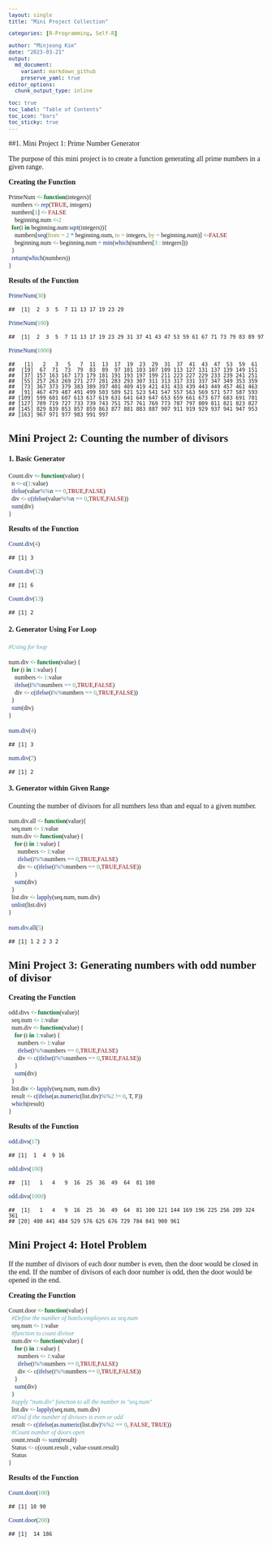 ```yaml
---
layout: single
title: "Mini Project Collection"

categories: [R-Programming, Self-R]

author: "Minjeong Kim"
date: "2023-03-21"
output:
  md_document:
    variant: markdown_github
    preserve_yaml: true
editor_options: 
  chunk_output_type: inline

toc: true
toc_label: "Table of Contents"
toc_icon: "bars"
toc_sticky: true
---
```


<style type="text/css">

body, td {
   font-family: 'Merriweather', serif; font-size: 14px;
}
code.r{
  font-family: 'Merriweather', serif; font-size: 12px;
}
pre {
  font-family: 'Merriweather', serif; font-size: 12px
}
h1 {text-align: center;}
h3 {text-align: center;}

</style>

##1. Mini Project 1: Prime Number Generator

The purpose of this mini project is to create a function generating all
prime numbers in a given range. 

**Creating the Function**

``` r
PrimeNum <- function(integers){
  numbers <- rep(TRUE, integers)
  numbers[1] <- FALSE
    beginning.num <-2
  for(i in beginning.num:sqrt(integers)){
    numbers[seq(from = 2 * beginning.num, to = integers, by = beginning.num)] <-FALSE
    beginning.num <- beginning.num + min(which(numbers[3 : integers]))
  }
  return(which(numbers))
}
```

**Results of the Function**

``` r
PrimeNum(30)
```

    ##  [1]  2  3  5  7 11 13 17 19 23 29

``` r
PrimeNum(100)
```

    ##  [1]  2  3  5  7 11 13 17 19 23 29 31 37 41 43 47 53 59 61 67 71 73 79 83 89 97

``` r
PrimeNum(1000)
```

    ##   [1]   2   3   5   7  11  13  17  19  23  29  31  37  41  43  47  53  59  61
    ##  [19]  67  71  73  79  83  89  97 101 103 107 109 113 127 131 137 139 149 151
    ##  [37] 157 163 167 173 179 181 191 193 197 199 211 223 227 229 233 239 241 251
    ##  [55] 257 263 269 271 277 281 283 293 307 311 313 317 331 337 347 349 353 359
    ##  [73] 367 373 379 383 389 397 401 409 419 421 431 433 439 443 449 457 461 463
    ##  [91] 467 479 487 491 499 503 509 521 523 541 547 557 563 569 571 577 587 593
    ## [109] 599 601 607 613 617 619 631 641 643 647 653 659 661 673 677 683 691 701
    ## [127] 709 719 727 733 739 743 751 757 761 769 773 787 797 809 811 821 823 827
    ## [145] 829 839 853 857 859 863 877 881 883 887 907 911 919 929 937 941 947 953
    ## [163] 967 971 977 983 991 997

## Mini Project 2: Counting the number of divisors

#### 1. Basic Generator

``` r
Count.div <- function(value) {
  n <- c(1:value)
  ifelse(value%%n == 0,TRUE,FALSE)
  div <- c(ifelse(value%%n == 0,TRUE,FALSE))
  sum(div)
}
```

**Results of the Function**

``` r
Count.div(4)
```

    ## [1] 3

``` r
Count.div(12)
```

    ## [1] 6

``` r
Count.div(13)
```

    ## [1] 2

#### 2. Generator Using For Loop

``` r
#Using for loop

num.div <- function(value) {
  for (i in 1:value) {
    numbers <- 1:value
    ifelse(i%%numbers == 0,TRUE,FALSE)
    div <- c(ifelse(i%%numbers == 0,TRUE,FALSE))
  } 
  sum(div)
}

num.div(4)
```

    ## [1] 3

``` r
num.div(7)
```

    ## [1] 2

#### 3. Generator within Given Range

Counting the number of divisors for all numbers less than and equal to a
given number.

``` r
num.div.all <- function(value){
  seq.num <- 1:value
  num.div <- function(value) {
    for (i in 1:value) {
      numbers <- 1:value
      ifelse(i%%numbers == 0,TRUE,FALSE)
      div <- c(ifelse(i%%numbers == 0,TRUE,FALSE))
    } 
    sum(div)
  } 
  list.div <- lapply(seq.num, num.div)
  unlist(list.div)
}

num.div.all(5)
```

    ## [1] 1 2 2 3 2

## Mini Project 3: Generating numbers with odd number of divisor

**Creating the Function**

``` r
odd.divs <- function(value){
  seq.num <- 1:value
  num.div <- function(value) {
    for (i in 1:value) {
      numbers <- 1:value
      ifelse(i%%numbers == 0,TRUE,FALSE)
      div <- c(ifelse(i%%numbers == 0,TRUE,FALSE))
    } 
    sum(div)
  } 
  list.div <- lapply(seq.num, num.div)
  result <- c(ifelse(as.numeric(list.div)%%2 != 0, T, F))
  which(result)
}
```

**Results of the Function**

``` r
odd.divs(17)
```

    ## [1]  1  4  9 16

``` r
odd.divs(100)
```

    ##  [1]   1   4   9  16  25  36  49  64  81 100

``` r
odd.divs(1000)
```

    ##  [1]   1   4   9  16  25  36  49  64  81 100 121 144 169 196 225 256 289 324 361
    ## [20] 400 441 484 529 576 625 676 729 784 841 900 961

## Mini Project 4: Hotel Problem

If the number of divisors of each door number is even, then the door
would be closed in the end. If the number of divisors of each door
number is odd, then the door would be opened in the end.

**Creating the Function**

``` r
Count.door <- function(value) {
  #Define the number of hotels/employees as seq.num
  seq.num <- 1:value
  #function to count divisor
  num.div <- function(value) {
    for (i in 1:value) {
      numbers <- 1:value
      ifelse(i%%numbers == 0,TRUE,FALSE)
      div <- c(ifelse(i%%numbers == 0,TRUE,FALSE))
    } 
    sum(div)
  }
  #apply "num.div" function to all the number in "seq.num"
  list.div <- lapply(seq.num, num.div)
  #Find if the number of divisors is even or odd
  result <- c(ifelse(as.numeric(list.div)%%2 == 0, FALSE, TRUE))
  #Count number of doors open
  count.result <- sum(result)
  Status <- c(count.result , value-count.result)
  Status
}
```

**Results of the Function**

``` r
Count.door(100)
```

    ## [1] 10 90

``` r
Count.door(200)
```

    ## [1]  14 186
